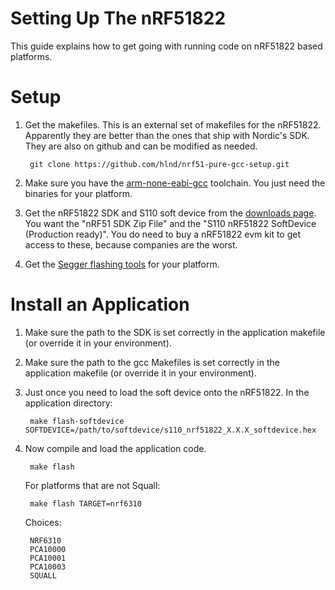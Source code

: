 Setting Up The nRF51822
=======================

This guide explains how to get going with running code on nRF51822 based
platforms.

Setup
=====

1. Get the makefiles. This is an external set of makefiles for the nRF51822.
Apparently they are better than the ones that ship with Nordic's SDK. They
are also on github and can be modified as needed.

        git clone https://github.com/hlnd/nrf51-pure-gcc-setup.git

1. Make sure you have the [arm-none-eabi-gcc](https://launchpad.net/gcc-arm-embedded)
toolchain. You just need the binaries for your platform.

1. Get the nRF51822 SDK and S110 soft device from the
[downloads page](https://www.nordicsemi.com/eng/Products/Bluetooth-Smart-Bluetooth-low-energy/nRF51822?resource=20339).
You want the "nRF51 SDK Zip File" and the "S110 nRF51822 SoftDevice (Production ready)".
You do need to buy a nRF51822 evm kit to get access to these, because companies
are the worst.

1. Get the [Segger flashing tools](http://www.segger.com/jlink-software.html)
for your platform.



Install an Application
======================

1. Make sure the path to the SDK is set correctly in the application
makefile (or override it in your environment).

1. Make sure the path to the gcc Makefiles is set correctly in the application
makefile (or override it in your environment).

1. Just once you need to load the soft device onto the nRF51822. In the application
directory:

        make flash-softdevice SOFTDEVICE=/path/to/softdevice/s110_nrf51822_X.X.X_softdevice.hex

1. Now compile and load the application code.

        make flash

    For platforms that are not Squall:

        make flash TARGET=nrf6310

    Choices:

        NRF6310
        PCA10000
        PCA10001
        PCA10003
        SQUALL

